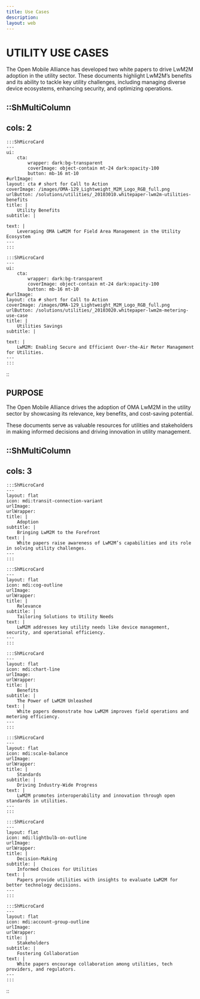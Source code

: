 ```yaml
---
title: Use Cases
description:
layout: web
---
```


# UTILITY USE CASES

The Open Mobile Alliance has developed two white papers to drive LwM2M adoption in the utility sector. These documents highlight LwM2M’s benefits and its ability to tackle key utility challenges, including managing diverse device ecosystems, enhancing security, and optimizing operations.

::ShMultiColumn
---
cols: 2
---

    :::ShMicroCard
    ---
    ui:
        cta:
            wrapper: dark:bg-transparent
            coverImage: object-contain mt-24 dark:opacity-100
            button: mb-16 mt-10
    #urlImage: 
    layout: cta # short for Call to Action
    coverImage: /images/OMA-129_Lightweight_M2M_Logo_RGB_full.png
    urlButton: /solutions/utilities/_20103010.whitepaper-lwm2m-utilities-benefits
    title: |
        Utility Benefits
    subtitle: |
        
    text: |
        Leveraging OMA LwM2M for Field Area Management in the Utility Ecosystem
    ---
    :::

    :::ShMicroCard
    ---
    ui:
        cta:
            wrapper: dark:bg-transparent
            coverImage: object-contain mt-24 dark:opacity-100
            button: mb-16 mt-10
    #urlImage: 
    layout: cta # short for Call to Action
    coverImage: /images/OMA-129_Lightweight_M2M_Logo_RGB_full.png
    urlButton: /solutions/utilities/_20103020.whitepaper-lwm2m-metering-use-case
    title: |
        Utilities Savings
    subtitle: |
        
    text: |
        LwM2M: Enabling Secure and Efficient Over-the-Air Meter Management for Utilities.
    ---
    :::

::

## PURPOSE
The Open Mobile Alliance drives the adoption of OMA LwM2M in the utility sector by showcasing its relevance, key benefits, and cost-saving potential.

These documents serve as valuable resources for utilities and stakeholders in making informed decisions and driving innovation in utility management.



::ShMultiColumn
---
cols: 3
---

    :::ShMicroCard
    ---
    layout: flat
    icon: mdi:transit-connection-variant
    urlImage: 
    urlWrapper:
    title: |
        Adoption
    subtitle: |
        Bringing LwM2M to the Forefront
    text: |
        White papers raise awareness of LwM2M’s capabilities and its role in solving utility challenges.
    ---
    :::

    :::ShMicroCard
    ---
    layout: flat
    icon: mdi:cog-outline
    urlImage: 
    urlWrapper:
    title: |
        Relevance
    subtitle: |
        Tailoring Solutions to Utility Needs
    text: |
        LwM2M addresses key utility needs like device management, security, and operational efficiency.
    ---
    :::

    :::ShMicroCard
    ---
    layout: flat
    icon: mdi:chart-line
    urlImage: 
    urlWrapper:
    title: |
        Benefits
    subtitle: |
        The Power of LwM2M Unleashed
    text: |
        White papers demonstrate how LwM2M improves field operations and metering efficiency.
    ---
    :::

    :::ShMicroCard
    ---
    layout: flat
    icon: mdi:scale-balance
    urlImage: 
    urlWrapper:
    title: |
        Standards
    subtitle: |
        Driving Industry-Wide Progress
    text: |
        LwM2M promotes interoperability and innovation through open standards in utilities.
    ---
    :::

    :::ShMicroCard
    ---
    layout: flat
    icon: mdi:lightbulb-on-outline
    urlImage: 
    urlWrapper:
    title: |
        Decision-Making
    subtitle: |
        Informed Choices for Utilities
    text: |
        Papers provide utilities with insights to evaluate LwM2M for better technology decisions.
    ---
    :::

    :::ShMicroCard
    ---
    layout: flat
    icon: mdi:account-group-outline
    urlImage: 
    urlWrapper:
    title: |
        Stakeholders
    subtitle: |
        Fostering Collaboration
    text: |
        White papers encourage collaboration among utilities, tech providers, and regulators.
    ---
    :::

::
